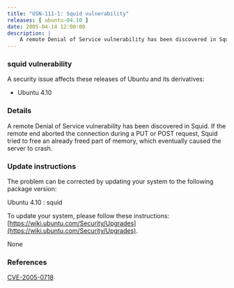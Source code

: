 ```yaml
---
title: "USN-111-1: Squid vulnerability"
releases: [ ubuntu-04.10 ]
date: 2005-04-14 12:00:00
description: |
    A remote Denial of Service vulnerability has been discovered in Squid. If the remote end aborted the connection during a PUT or POST request, Squid tried to free an already freed part of memory, which eventually caused the server to crash.
--- 
```

 
### squid vulnerability

A security issue affects these releases of Ubuntu and its derivatives:

* Ubuntu 4.10

### Details

A remote Denial of Service vulnerability has been discovered in Squid. If the remote end aborted the connection during a PUT or POST request, Squid tried to free an already freed part of memory, which eventually caused the server to crash.

### Update instructions

The problem can be corrected by updating your system to the following package version:

Ubuntu 4.10
 : squid 

To update your system, please follow these instructions: [https://wiki.ubuntu.com/Security/Upgrades](https://wiki.ubuntu.com/Security/Upgrades).

None

### References

 [CVE-2005-0718](http://people.ubuntu.com/~ubuntu-security/cve/CVE-2005-0718)
 
